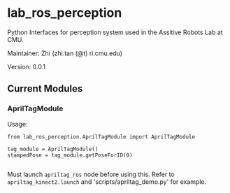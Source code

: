 # lab_ros_perception

Python Interfaces for perception system used in the Assitive Robots Lab at CMU.

Maintainer: Zhi (zhi.tan (@t) ri.cmu.edu)

Version: 0.0.1

## Current Modules

### AprilTagModule

Usage:
```
from lab_ros_perception.AprilTagModule import AprilTagModule

tag_module = AprilTagModule()
stampedPose = tag_module.getPoseForID(0)
	
```
Must launch `apriltag_ros` node before using this. Refer to `apriltag_kinect2.launch` and 'scripts/apriltag_demo.py' for example.
